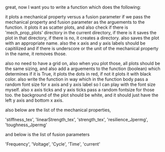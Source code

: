 great, now I want you to write a function which does the following:

it plots a mechanical property versus a fusion parameter if we pass the mechanical property and fusion parameter as the arguements to the function. it plots it as scatter plots, and also check if there is 'mech_prop_plots' directory in the current directory, if there is it saves the plot in that directory, if there is no, it creates a directory. also saves the plot with an appropriate name. also the x axis and y axis labels should be capitilized and if there is underscore or the unit of the mechanical property in the name, it removes those. 

also no need to have a grid on, also when you plot those, all plots should be the same sizing, and also add a arguements to the function (boolean) which determines if it is True, it plots the dots in red, if not it plots it with black color. also write the function in way which in the function body pass a random font size for x axis and y axis label so I can play with the font size myself. also x axis ticks and y axis ticks pass a random fontsize for those too. the background of the plot should be white, and it should just have the left y axis and bottom x axis.

also below are the list of the mechanical properties, 

'stiffness_tex', 'linearStrength_tex', 'strength_tex',
       'resilience_Jpermg', 'toughness_Jpermg'

and below is the list of fusion parameters

'Frequency', 'Voltage', 'Cycle', 'Time', 'current'

